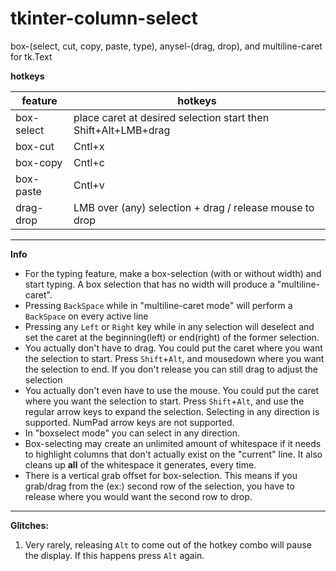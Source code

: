 # tkinter-column-select

box-(select, cut, copy, paste, type), anysel-(drag, drop), and multiline-caret for tk.Text

**hotkeys**

| feature     | hotkeys                                                         |
|-------------|-----------------------------------------------------------------|
| box-select  | place caret at desired selection start then Shift+Alt+LMB+drag  |
| box-cut     | Cntl+x                                                          |
| box-copy    | Cntl+c                                                          |
| box-paste   | Cntl+v                                                          |
| drag-drop   | LMB over (any) selection + drag / release mouse to drop         |

--------------

**Info**
- For the typing feature, make a box-selection (with or without width) and start typing. A box selection that has no width will produce a "multiline-caret".
- Pressing `BackSpace` while in "multiline-caret mode" will perform a `BackSpace` on every active line
- Pressing any `Left` or `Right` key while in any selection will deselect and set the caret at the beginning(left) or end(right) of the former selection. 
- You actually don't have to drag. You could put the caret where you want the selection to start. Press `Shift`+`Alt`, and mousedown where you want the selection to end. If you don't release you can still drag to adjust the selection
- You actually don't even have to use the mouse. You could put the caret where you want the selection to start. Press `Shift`+`Alt`, and use the regular arrow keys to expand the selection. Selecting in any direction is supported. NumPad arrow keys are not supported.
- In "boxselect mode" you can select in any direction.
- Box-selecting may create an unlimited amount of whitespace if it needs to highlight columns that don't actually exist on the "current" line. It also cleans up **all** of the whitespace it generates, every time.
- There is a vertical grab offset for box-selection. This means if you grab/drag from the (ex:) second row of the selection, you have to release where you would want the second row to drop.


--------------

**Glitches:**

1) Very rarely, releasing `Alt` to come out of the hotkey combo will pause the display. If this happens press `Alt` again. 

